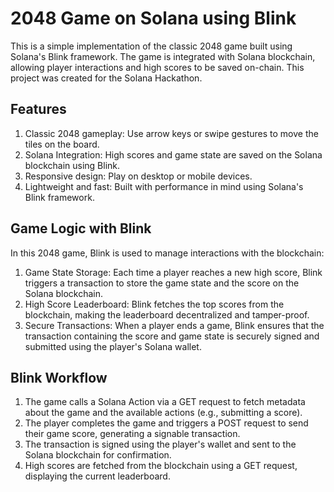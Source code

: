 # 2048 Game on Solana using Blink

This is a simple implementation of the classic 2048 game built using Solana's Blink framework. The game is integrated with Solana blockchain, allowing player interactions and high scores to be saved on-chain. This project was created for the Solana Hackathon.

## Features

1. Classic 2048 gameplay: Use arrow keys or swipe gestures to move the tiles on the board.
2. Solana Integration: High scores and game state are saved on the Solana blockchain using Blink.
3. Responsive design: Play on desktop or mobile devices.
4. Lightweight and fast: Built with performance in mind using Solana's Blink framework.

## Game Logic with Blink

In this 2048 game, Blink is used to manage interactions with the blockchain:

1. Game State Storage: Each time a player reaches a new high score, Blink triggers a transaction to store the game state and the score on the Solana blockchain.
2. High Score Leaderboard: Blink fetches the top scores from the blockchain, making the leaderboard decentralized and tamper-proof.
3. Secure Transactions: When a player ends a game, Blink ensures that the transaction containing the score and game state is securely signed and submitted using the player's Solana wallet.

## Blink Workflow

1. The game calls a Solana Action via a GET request to fetch metadata about the game and the available actions (e.g., submitting a score).
2. The player completes the game and triggers a POST request to send their game score, generating a signable transaction.
3. The transaction is signed using the player's wallet and sent to the Solana blockchain for confirmation.
4. High scores are fetched from the blockchain using a GET request, displaying the current leaderboard.
